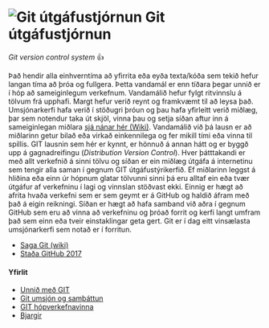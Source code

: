 # ![Git útgáfustjórnun](https://github.com/vefhonnun/Git/blob/master/img/git.png) Git útgáfustjórnun 

_Git version control system_ :+1:

Það hendir alla einhverntíma að yfirrita eða eyða texta/kóða sem tekið hefur langan tíma að þróa og fullgera. Þetta vandamál er enn tíðara þegar unnið er í hóp að sameiginlegum verkefnum. Vandamálið hefur fylgt ritvinnslu á tölvum frá upphafi. Margt hefur verið reynt og framkvæmt til að leysa það. Umsjónarkerfi hafa verið í stöðugri þróun og þau hafa yfirleitt verið miðlæg, þar sem notendur taka út skjöl, vinna þau og setja síðan aftur inn á sameiginlegan miðlara [sjá nánar hér (Wiki)](https://en.wikipedia.org/wiki/Data_synchronization). Vandamálið við þá lausn er að miðlarinn getur bilað eða virkað einkennilega og fer mikill tími eða vinna til spillis. GIT lausnin sem hér er kynnt, er hönnuð á annan hátt og er byggð upp á gagnadreifingu (*Distribution Version Control*). Hver þátttakandi er með allt verkefnið á sinni tölvu og síðan er ein miðlæg útgáfa á internetinu sem tengir alla saman í gegnum GIT útgáfustýrikerfið. Ef miðlarinn leggst á hliðina eða einn úr hópnum glatar tölvunni sinni þá eru alltaf ein eða tvær útgáfur af verkefninu í lagi og vinnslan stöðvast ekki. Einnig er hægt að afrita hvaða verkefni sem er sem geymt er á GitHub og haldið áfram með það á eigin reikningi. Síðan er hægt að hafa samband við aðra í gegnum GitHub sem eru að vinna að verkefninu og þróað forrit og kerfi langt umfram það sem einn eða tveir einstaklingar geta gert.  Git er í dag eitt vinsælasta umsjónarkerfi sem notað er í forritun. 

* [Saga Git (wiki)](https://en.wikipedia.org/wiki/Git)
* [Staða GitHub 2017](https://octoverse.github.com/)
#### Yfirlit
* [Unnið með GIT](Git.md)
* [Git umsjón og samþáttun](Umsjón.md)
* [GIT hópverkefnavinna](Hópverkefnavinna.md)
* [Bjargir](Bjargir.md)